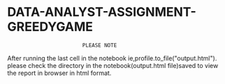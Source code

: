 # DATA-ANALYST-ASSIGNMENT-GREEDYGAME
                            PLEASE NOTE
        
After running the last cell in the notebook ie,profile.to_file("output.html").
please check the directory in the notebook(output.html file)saved to view the report in browser in html format.
